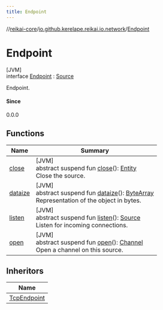 ```yaml
---
title: Endpoint
---
```

//[reikai-core](../../../index.html)/[io.github.kerelape.reikai.io.network](../index.html)/[Endpoint](index.html)



# Endpoint



[JVM]\
interface [Endpoint](index.html) : [Source](../../io.github.kerelape.reikai.io/-source/index.html)

Endpoint.



#### Since



0.0.0



## Functions


| Name | Summary |
|---|---|
| [close](../../io.github.kerelape.reikai.io/-source/close.html) | [JVM]<br>abstract suspend fun [close](../../io.github.kerelape.reikai.io/-source/close.html)(): [Entity](../../io.github.kerelape.reikai.core/-entity/index.html)<br>Close the source. |
| [dataize](../../io.github.kerelape.reikai.core/-entity/dataize.html) | [JVM]<br>abstract suspend fun [dataize](../../io.github.kerelape.reikai.core/-entity/dataize.html)(): [ByteArray](https://kotlinlang.org/api/latest/jvm/stdlib/kotlin/-byte-array/index.html)<br>Representation of the object in bytes. |
| [listen](listen.html) | [JVM]<br>abstract suspend fun [listen](listen.html)(): [Source](../../io.github.kerelape.reikai.io/-source/index.html)<br>Listen for incoming connections. |
| [open](../../io.github.kerelape.reikai.io/-source/open.html) | [JVM]<br>abstract suspend fun [open](../../io.github.kerelape.reikai.io/-source/open.html)(): [Channel](../../io.github.kerelape.reikai.io/-channel/index.html)<br>Open a channel on this source. |


## Inheritors


| Name |
|---|
| [TcpEndpoint](../-tcp-endpoint/index.html) |

